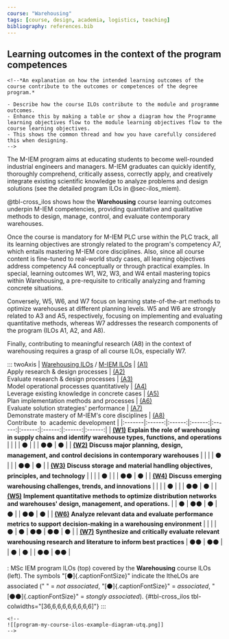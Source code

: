 ```yaml
---
course: "Warehousing"
tags: [course, design, academia, logistics, teaching]
bibliography: references.bib
---
```


## Learning outcomes in the context of the program competences

```{=html}
<!--*An explanation on how the intended learning outcomes of the course contribute to the outcomes or competences of the degree program.*

- Describe how the course ILOs contribute to the module and programme outcomes.
- Enhance this by making a table or show a diagram how the Programme learning objectives flow to the module learning objectives flow to the course learning objectives.
- This shows the common thread and how you have carefully considered this when designing.
-->
```
The M-IEM program aims at educating students to become well-rounded industrial engineers and managers. M-IEM graduates can quickly identify, thoroughly comprehend, critically assess, correctly apply, and creatively integrate existing scientific knowledge to analyze problems and design solutions (see the detailed program ILOs in @sec-ilos_miem).

@tbl-cross_ilos shows how the **Warehousing** course learning outcomes underpin M-IEM competencies, providing quantitative and qualitative methods to design, manage, control, and evaluate contemporary warehouses.

Once the course is mandatory for M-IEM PLC urse within the PLC track, all its learning objectives are strongly related to the program's competency A7, which entails mastering M-IEM core disciplines. Also, since all course content is fine-tuned to real-world study cases, all learning objectives address competency A4 conceptually or through practical examples. In special, learning outcomes W1, W2, W3, and W4 entail mastering topics within Warehousing, a pre-requisite to critically analyzing and framing concrete situations.

Conversely, W5, W6, and W7 focus on learning state-of-the-art methods to optimize warehouses at different planning levels. W5 and W6 are strongly related to A3 and A5, respectively, focusing on implementing and evaluating quantitative methods, whereas W7 addresses the research components of the program (ILOs A1, A2, and A8).

Finally, contributing to meaningful research (A8) in the context of warehousing requires a grasp of all course ILOs, especially W7.

::: twoAxis
| [Warehousing ILOs](#sec-ilos) / [M-IEM ILOs](#sec-ilos-miem)                                                                                    | [(A1)](#miem_ilo_a1) <br/> Apply research & design processes | [(A2)](#miem_ilo_a2) <br/> Evaluate research & design processes | [(A3)](#miem_ilo_a3) <br/> Model operational processes quantitatively | [(A4)](#miem_ilo_a4) <br/> Leverage existing knowledge in concrete cases | [(A5)](#miem_ilo_a5) <br/> Plan implementation methods and processes | [(A6)](#miem_ilo_a6) <br/> Evaluate solution strategies' performance | [(A7)](#miem_ilo_a7) <br/> Demonstrate mastery of M-IEM's core disciplines | [(A8)](#miem_ilo_a8) <br/> Contribute  to  academic development |
|:-------|:------:|:------:|:------:|:------:|:------:|:------:|:------:|:------:|
| [**(W1)**](#sec-ilo-1) **Explain the role of warehousing in supply chains and identify warehouse types, functions, and operations**             |                                                              |                                                                 |                                                                       |                                    ⚫                                    |                                                                      |                                                                      |                                    ⚫⚫                                    |                               ⚫                                |
| [**(W2)**](#sec-ilo-2) **Discuss major planning, design, management, and control decisions in contemporary warehouses**                         |                                                              |                                                                 |                                                                       |                                    ⚫                                    |                                                                      |                                                                      |                                    ⚫⚫                                    |                               ⚫                                |
| [**(W3)**](#sec-ilo-3) **Discuss storage and material handling objectives, principles, and technology**                                         |                                                              |                                                                 |                                                                       |                                    ⚫                                    |                                                                      |                                                                      |                                    ⚫⚫                                    |                               ⚫                                |
| [**(W4)**](#sec-ilo-4) **Discuss emerging warehousing challenges, trends, and innovations**                                                     |                                                              |                                                                 |                                                                       |                                    ⚫                                    |                                                                      |                                                                      |                                    ⚫⚫                                    |                               ⚫                                |
| [**(W5)**](#sec-ilo-5) **Implement quantitative methods to optimize distribution networks and warehouses' design, management, and operations.** |                                                              |                               ⚫                                |                                 ⚫⚫                                  |                                    ⚫                                    |                                  ⚫                                  |                                                                      |                                    ⚫⚫                                    |                               ⚫                                |
| [**(W6)**](#sec-ilo-6) **Analyze relevant data and evaluate performance metrics to support decision-making in a warehousing environment**       |                                                              |                                                                 |                                                                       |                                    ⚫                                    |                                  ⚫                                  |                                 ⚫⚫                                 |                                    ⚫⚫                                    |                               ⚫                                |
| [**(W7)**](#sec-ilo-7) **Synthesize and critically evaluate relevant warehousing research and literature to inform best practices**             |                             ⚫⚫                             |                              ⚫⚫                               |                                                                       |                                    ⚫                                    |                                  ⚫                                  |                                                                      |                                    ⚫⚫                                    |                              ⚫⚫                               |

: MSc IEM program ILOs (top) covered by the **Warehousing** course ILOs (left). The symbols "[⚫]{.captionFontSize}" indicate the ltheLOs are associated (" " = *not associated*, "[⚫]{.captionFontSize}" = *associated*, "[⚫⚫]{.captionFontSize}" = *stongly associated*). {#tbl-cross_ilos tbl-colwidths="\[36,6,6,6,6,6,6,6,6\]"}
:::

```{=html}
<!--
![[program-my-course-ilos-example-diagram-utq.png]]
-->
```
